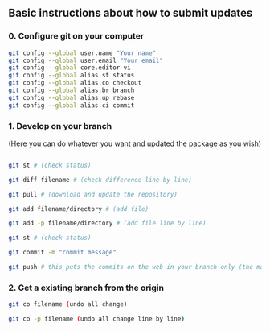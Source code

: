 ## Basic instructions about how to submit updates

### 0. Configure git on your computer
```sh
git config --global user.name "Your name"
git config --global user.email "Your email"
git config --global core.editor vi
git config --global alias.st status
git config --global alias.co checkout
git config --global alias.br branch
git config --global alias.up rebase
git config --global alias.ci commit
```

### 1. Develop on your branch

(Here you can do whatever you want and updated the package as you wish)
```sh

git st # (check status)

git diff filename # (check difference line by line)

git pull # (download and update the repository)

git add filename/directory # (add file)

git add -p filename/directory # (add file line by line)

git st # (check status)

git commit -m "commit message"

git push # this puts the commits on the web in your branch only (the master is unaffected)
```

### 2. Get a existing branch from the origin

```sh
git co filename (undo all change)

git co -p filename (undo all change line by line)
```

